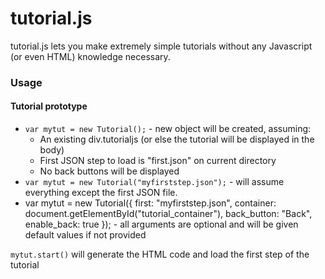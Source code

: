 tutorial.js
===========

tutorial.js lets you make extremely simple tutorials without any Javascript (or even HTML) knowledge necessary.

### Usage

#### Tutorial prototype

* `var mytut = new Tutorial();` - new object will be created, assuming:
	- An existing div.tutorialjs (or else the tutorial will be displayed in the body)
	- First JSON step to load is "first.json" on current directory
	- No back buttons will be displayed
* `var mytut = new Tutorial("myfirststep.json");` - will assume everything except the first JSON file.
* var mytut = new Tutorial({
	  first: "myfirststep.json",
	  container: document.getElementById("tutorial_container"),
	  back_button: "Back",
	  enable_back: true
  }); - all arguments are optional and will be given default values if not provided

`mytut.start()` will generate the HTML code and load the first step of the tutorial